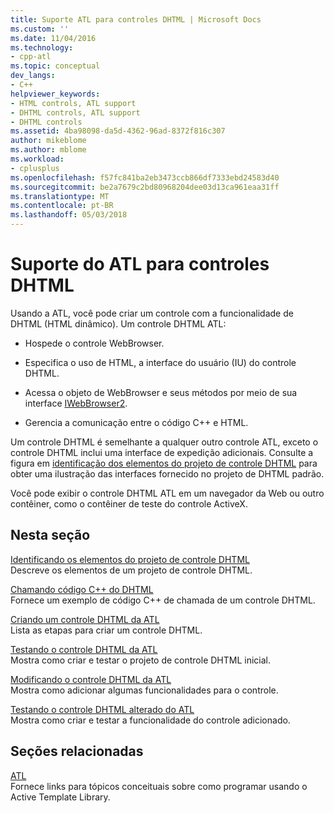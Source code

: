 ```yaml
---
title: Suporte ATL para controles DHTML | Microsoft Docs
ms.custom: ''
ms.date: 11/04/2016
ms.technology:
- cpp-atl
ms.topic: conceptual
dev_langs:
- C++
helpviewer_keywords:
- HTML controls, ATL support
- DHTML controls, ATL support
- DHTML controls
ms.assetid: 4ba98098-da5d-4362-96ad-8372f816c307
author: mikeblome
ms.author: mblome
ms.workload:
- cplusplus
ms.openlocfilehash: f57fc841ba2eb3473ccb866df7333ebd24583d40
ms.sourcegitcommit: be2a7679c2bd80968204dee03d13ca961eaa31ff
ms.translationtype: MT
ms.contentlocale: pt-BR
ms.lasthandoff: 05/03/2018
---
```

# <a name="atl-support-for-dhtml-controls"></a>Suporte do ATL para controles DHTML
Usando a ATL, você pode criar um controle com a funcionalidade de DHTML (HTML dinâmico). Um controle DHTML ATL:  
  
-   Hospede o controle WebBrowser.  
  
-   Especifica o uso de HTML, a interface do usuário (IU) do controle DHTML.  
  
-   Acessa o objeto de WebBrowser e seus métodos por meio de sua interface [IWebBrowser2](https://msdn.microsoft.com/library/aa752127.aspx).  
  
-   Gerencia a comunicação entre o código C++ e HTML.  
  
 Um controle DHTML é semelhante a qualquer outro controle ATL, exceto o controle DHTML inclui uma interface de expedição adicionais. Consulte a figura em [identificação dos elementos do projeto de controle DHTML](../atl/identifying-the-elements-of-the-dhtml-control-project.md) para obter uma ilustração das interfaces fornecido no projeto de DHTML padrão.  
  
 Você pode exibir o controle DHTML ATL em um navegador da Web ou outro contêiner, como o contêiner de teste do controle ActiveX.  
  
## <a name="in-this-section"></a>Nesta seção  
 [Identificando os elementos do projeto de controle DHTML](../atl/identifying-the-elements-of-the-dhtml-control-project.md)  
 Descreve os elementos de um projeto de controle DHTML.  
  
 [Chamando código C++ do DHTML](../atl/calling-cpp-code-from-dhtml.md)  
 Fornece um exemplo de código C++ de chamada de um controle DHTML.  
  
 [Criando um controle DHTML da ATL](../atl/creating-an-atl-dhtml-control.md)  
 Lista as etapas para criar um controle DHTML.  
  
 [Testando o controle DHTML da ATL](../atl/testing-the-atl-dhtml-control.md)  
 Mostra como criar e testar o projeto de controle DHTML inicial.  
  
 [Modificando o controle DHTML da ATL](../atl/modifying-the-atl-dhtml-control.md)  
 Mostra como adicionar algumas funcionalidades para o controle.  
  
 [Testando o controle DHTML alterado do ATL](../atl/testing-the-modified-atl-dhtml-control.md)  
 Mostra como criar e testar a funcionalidade do controle adicionado.  
  
## <a name="related-sections"></a>Seções relacionadas  
 [ATL](../atl/active-template-library-atl-concepts.md)  
 Fornece links para tópicos conceituais sobre como programar usando o Active Template Library.

